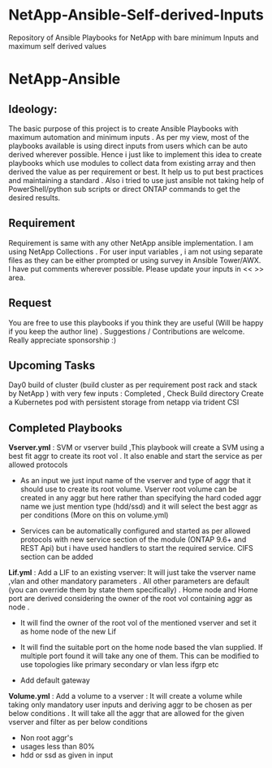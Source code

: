 # NetApp-Ansible-Self-derived-Inputs
Repository of Ansible Playbooks for NetApp with bare minimum Inputs and maximum self derived values
# NetApp-Ansible 

## Ideology: 
 The basic purpose of this project is to create Ansible Playbooks with maximum automation and minimum inputs . As per my view, most of the playbooks available is using direct inputs from users which can be auto derived wherever possible. Hence i just like to implement this idea to create playbooks which use modules to collect data from existing array and then derived the value as per requirement or best. It help us to put best practices and maintaining a standard . Also i tried to use just ansible  not taking help of PowerShell/python sub scripts or direct ONTAP commands  to get the desired results. 

## Requirement
  Requirement is same with any other NetApp ansible implementation. I am using NetApp Collections . For user input variables , i am not using separate files as they can be either prompted or using survey in Ansible Tower/AWX. I have put comments wherever possible. Please update your inputs in << >> area.

## Request 
   You are free to use this playbooks if you think they are useful (Will be happy if you keep the author line) . Suggestions / Contributions are welcome. Really appreciate sponsorship :)

## Upcoming Tasks 

Day0 build of cluster (build cluster as per requirement post rack and stack by NetApp ) with very few inputs  :  Completed , Check Build directory
Create a Kubernetes pod with persistent storage from netapp via trident CSI 

## Completed Playbooks 

**Vserver.yml** : SVM or vserver build ,This playbook will create a SVM using a best fit aggr to create its root vol . It also enable and start the service as per allowed protocols 
  
   *  As an input we just input name of the vserver and type of aggr that it should use to create its root volume. Vserver root volume can be created in any aggr but here rather than specifying the hard coded aggr name we just mention type (hdd/ssd) and it will select the best aggr as per conditions (More on this on volume.yml)

* Services can be automatically configured and started as per allowed protocols with new service section of the module (ONTAP 9.6+ and REST Api) but i have used handlers to start the required service. CIFS section can be added 

**Lif.yml** : Add a LIF to an existing vserver:  It will just take the vserver name ,vlan  and other mandatory parameters . All other parameters are default (you can override them by state them specifically) . Home node and Home port are derived considering the owner of the root vol containing aggr as node .

 *   It will find the owner of the root vol of the mentioned vserver and set it as home node of the new Lif

*  It will find the suitable port on the home node based the vlan supplied. If multiple port found it will take any one of them. This can be modified to use topologies like primary secondary or vlan less ifgrp etc

* Add default gateway

**Volume.yml** : Add a volume to a vserver : It will create a volume while taking only mandatory user inputs and deriving aggr to be chosen as per below conditions . It will take all the aggr that are allowed for the given vserver and filter as per below conditions

* Non root aggr's
* usages less than 80%
* hdd or ssd as given in input
